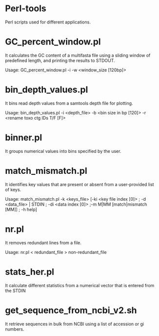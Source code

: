 # Perl-tools

Perl scripts used for different applications.

# GC_percent_window.pl
It calculates the GC content of a multifasta file using a sliding window of predefined length, and printing the results to STDOUT.

  Usage:
  GC_percent_window.pl -i <fasta file> -w <window_size [120bp]>

# bin_depth_values.pl
It bins read depth values from a samtools depth file for plotting.
  
  Usage:
  bin_depth_values.pl -i <depth_file> -b <bin size in bp [120]> -r <rename toxo ctg IDs T/F [F]>

# binner.pl
It groups numerical values into bins specified by the user.

# match_mismatch.pl
It identifies key values that are present or absent from a user-provided list of keys.

  Usage:
  match_mismatch.pl -k <keys_file> [-ki <key file index [0]> ; -d <data_file> | STDIN ; -di <data index [0]> ;-m M|MM [match|mismatch [MM]] ; -h help]

# nr.pl
It removes redundant lines from a file.
  
  Usage:
  nr.pl < redundant_file > non-redundant_file

# stats_her.pl
It calculate different statistics from a numerical vector that is entered from the STDIN

# get_sequence_from_ncbi_v2.sh
It retrieve sequences in bulk from NCBI using a list of accession or gi numbers.
